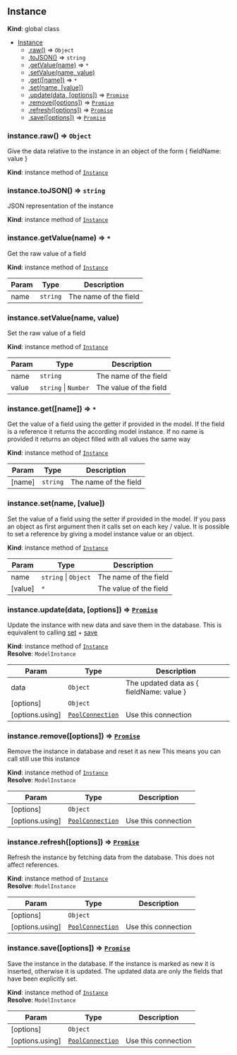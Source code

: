 <a name="Instance"></a>
## Instance
**Kind**: global class  

* [Instance](#Instance)
  * [.raw()](#Instance+raw) ⇒ <code>Object</code>
  * [.toJSON()](#Instance+toJSON) ⇒ <code>string</code>
  * [.getValue(name)](#Instance+getValue) ⇒ <code>\*</code>
  * [.setValue(name, value)](#Instance+setValue)
  * [.get([name])](#Instance+get) ⇒ <code>\*</code>
  * [.set(name, [value])](#Instance+set)
  * [.update(data, [options])](#Instance+update) ⇒ <code>[Promise](https://github.com/petkaantonov/bluebird)</code>
  * [.remove([options])](#Instance+remove) ⇒ <code>[Promise](https://github.com/petkaantonov/bluebird)</code>
  * [.refresh([options])](#Instance+refresh) ⇒ <code>[Promise](https://github.com/petkaantonov/bluebird)</code>
  * [.save([options])](#Instance+save) ⇒ <code>[Promise](https://github.com/petkaantonov/bluebird)</code>

<a name="Instance+raw"></a>
### instance.raw() ⇒ <code>Object</code>
Give the data relative to the instance in an object of the form { fieldName: value }

**Kind**: instance method of <code>[Instance](#Instance)</code>  
<a name="Instance+toJSON"></a>
### instance.toJSON() ⇒ <code>string</code>
JSON representation of the instance

**Kind**: instance method of <code>[Instance](#Instance)</code>  
<a name="Instance+getValue"></a>
### instance.getValue(name) ⇒ <code>\*</code>
Get the raw value of a field

**Kind**: instance method of <code>[Instance](#Instance)</code>  

| Param | Type | Description |
| --- | --- | --- |
| name | <code>string</code> | The name of the field |

<a name="Instance+setValue"></a>
### instance.setValue(name, value)
Set the raw value of a field

**Kind**: instance method of <code>[Instance](#Instance)</code>  

| Param | Type | Description |
| --- | --- | --- |
| name | <code>string</code> | The name of the field |
| value | <code>string</code> &#124; <code>Number</code> | The value of the field |

<a name="Instance+get"></a>
### instance.get([name]) ⇒ <code>\*</code>
Get the value of a field using the getter if provided in the model.
If the field is a reference it returns the according model instance.
If no name is provided it returns an object filled with all values the same way

**Kind**: instance method of <code>[Instance](#Instance)</code>  

| Param | Type | Description |
| --- | --- | --- |
| [name] | <code>string</code> | The name of the field |

<a name="Instance+set"></a>
### instance.set(name, [value])
Set the value of a field using the setter if provided in the model.
If you pass an object as first argument then it calls set on each key / value.
It is possible to set a reference by giving a model instance value or an object.

**Kind**: instance method of <code>[Instance](#Instance)</code>  

| Param | Type | Description |
| --- | --- | --- |
| name | <code>string</code> &#124; <code>Object</code> | The name of the field |
| [value] | <code>\*</code> | The value of the field |

<a name="Instance+update"></a>
### instance.update(data, [options]) ⇒ <code>[Promise](https://github.com/petkaantonov/bluebird)</code>
Update the instance with new data and save them in the database.
This is equivalent to calling [set](#Instance+set) + [save](#Instance+save)

**Kind**: instance method of <code>[Instance](#Instance)</code>  
**Resolve**: <code>ModelInstance</code>  

| Param | Type | Description |
| --- | --- | --- |
| data | <code>Object</code> | The updated data as { fieldName: value } |
| [options] | <code>Object</code> |  |
| [options.using] | <code>[PoolConnection](https://github.com/felixge/node-mysql#pooling-connections)</code> | Use this connection |

<a name="Instance+remove"></a>
### instance.remove([options]) ⇒ <code>[Promise](https://github.com/petkaantonov/bluebird)</code>
Remove the instance in database and reset it as new
This means you can call still use this instance

**Kind**: instance method of <code>[Instance](#Instance)</code>  
**Resolve**: <code>ModelInstance</code>  

| Param | Type | Description |
| --- | --- | --- |
| [options] | <code>Object</code> |  |
| [options.using] | <code>[PoolConnection](https://github.com/felixge/node-mysql#pooling-connections)</code> | Use this connection |

<a name="Instance+refresh"></a>
### instance.refresh([options]) ⇒ <code>[Promise](https://github.com/petkaantonov/bluebird)</code>
Refresh the instance by fetching data from the database.
This does not affect references.

**Kind**: instance method of <code>[Instance](#Instance)</code>  
**Resolve**: <code>ModelInstance</code>  

| Param | Type | Description |
| --- | --- | --- |
| [options] | <code>Object</code> |  |
| [options.using] | <code>[PoolConnection](https://github.com/felixge/node-mysql#pooling-connections)</code> | Use this connection |

<a name="Instance+save"></a>
### instance.save([options]) ⇒ <code>[Promise](https://github.com/petkaantonov/bluebird)</code>
Save the instance in the database.
If the instance is marked as new it is inserted, otherwise it is updated.
The updated data are only the fields that have been explicitly set.

**Kind**: instance method of <code>[Instance](#Instance)</code>  
**Resolve**: <code>ModelInstance</code>  

| Param | Type | Description |
| --- | --- | --- |
| [options] | <code>Object</code> |  |
| [options.using] | <code>[PoolConnection](https://github.com/felixge/node-mysql#pooling-connections)</code> | Use this connection |

